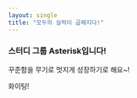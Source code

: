 ```yaml
---
layout: single
title: "모두의 실력이 곱해지다!"
---
```

### 스터디 그룹 Asterisk입니다!  

꾸준함을 무기로 멋지게 성장하기로 해요~!  

화이팅!

